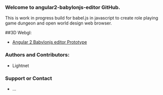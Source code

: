 ### Welcome to angular2-babylonjs-editor GitHub.

 This is work in progress build for babel.js in javascript to create role playing game dungeon and open world design web browser.

##3D Webgl:

 * [Angular 2 Babylonjs editor Prototype](https://lightnet.github.io/angular2-babylonjs-editor/public/)
 
### Authors and Contributors:

 * Lightnet

### Support or Contact

 * ...
